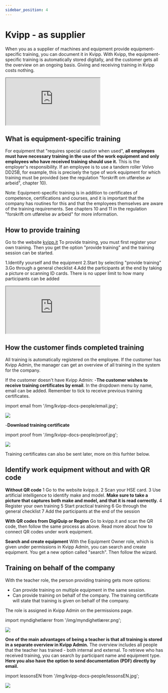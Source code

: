 ```yaml
---
sidebar_position: 4
---
```

# Kvipp - as supplier

When you as a supplier of machines and equipment provide equipment-specific training, you can document it in Kvipp. With Kvipp, the equipment-specific training is automatically stored digitally, and the customer gets all the overview on an ongoing basis. Giving and receiving training in Kvipp costs nothing.

<div style={{ aspectRatio: '16/9' }}>
  <iframe
    title="overlevering"
    src="https://videos.dyntube.com/iframes/0VNLXVkRKUelml743oLuAA"
    style={{ width: '100%', height: '100%' }}
  ></iframe>
</div>

## What is equipment-specific training
For equipment that "requires special caution when used", **all employees must have necessary training in the use of the work equipment and only employees who have received training should use it.** This is the employer's responsibility. If an employee is to use a tandem roller Volvo DD25B, for example, this is precisely the type of work equipment for which training must be provided (see the regulation "forskrift om utførelse av arbeid", chapter 10).

Note: Equipment-specific training is in addition to certificates of competence, certifications and courses, and it is important that the company has routines for this and that the employees themselves are aware of the training requirements. See chapters 10 and 11 in the regulation "forskrift om utførelse av arbeid" for more information.

## How to provide training
Go to the website [kvipp.it](https://kvipp.it)
To provide training, you must first register your own training. Then you get the option "provide training" and the training session can be started.

1.Identify yourself and the equipment
2.Start by selecting "provide training"
3.Go through a general checklist
4.Add the participants at the end by taking a picture or scanning ID cards. There is no upper limit to how many participants can be added

<div style={{ aspectRatio: '16/9' }}>
  <iframe
    title="vernerunde"
    src="https://videos.dyntube.com/iframes/YyUBl77xl02ZSwS52q8JCw"
    style={{ width: '100%', height: '100%' }}
  ></iframe>
</div>

## How the customer finds completed training
All training is automatically registered on the employee. If the customer has Kvipp Admin, the manager can get an overview of all training in the system for the company.

If the customer doesn't have Kvipp Admin:
-**The customer wishes to receive training certificates by email**. In the dropdown menu by name, email can be added. Remember to tick to receive previous training certificates.

import email from '/img/kvipp-docs-people/email.jpg';

<img src={email} style={{width:500}} />

-**Download training certificate**

import proof from '/img/kvipp-docs-people/proof.jpg';

<img src={proof} style={{width:200}} />

Training certificates can also be sent later, more on this furhter below.

## Identify work equipment without and with QR code

**Without QR code**
1 Go to the website kvipp.it.
2 Scan your HSE card.
3 Use artificial intelligence to identify make and model. **Make sure to take a picture that captures both make and model, and that it is read correctly.**
4 Register your own training
5 Start practical training
6 Go through the general checklist
7 Add the participants at the end of the session

**With QR codes from DigiQuip or Reginn**
Go to kvipp.it and scan the QR code, then follow the same process as above. Read more about how to connect QR codes under work equipment.

**Search and create equipment**
With the Equipment Owner role, which is given under permissions in Kvipp Admin, you can search and create equipment. You get a new option called "search". Then follow the wizard.

## Training on behalf of the company

With the teacher role, the person providing training gets more options:
- Can provide training on multiple equipment in the same session.
- Can provide training on behalf of the company. The training certificate will state that training is given on behalf of the company.

The role is assigned in Kvipp Admin on the permissions page.

import myndighetlærer from '/img/myndighetlærer.png';

<img src={myndighetlærer} style={{width:700}} />

**One of the main advantages of being a teacher is that all training is stored in a separate overview in Kvipp Admin.** The overview includes all people that the teacher has trained - both internal and external. To retrieve who has received training, you can search by participant name and equipment type. **Here you also have the option to send documentation (PDF) directly by email.**

import lessonsEN from '/img/kvipp-docs-people/lessonsEN.jpg';

 <img src={lessonsEN} style={{width:700}} />